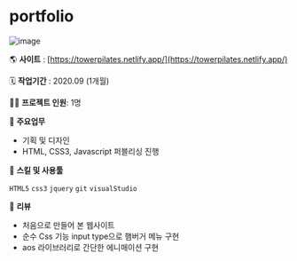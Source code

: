 # portfolio
![image](https://user-images.githubusercontent.com/82145837/159595377-32030351-d87f-44f1-a146-a5e0ac7ed739.png)

🌎 **사이트** : [https://towerpilates.netlify.app/](https://towerpilates.netlify.app/)

🗓️ **작업기간** : 2020.09 (1개월)

👨‍💻 **프로젝트 인원**: 1명

📒 **주요업무** 

- 기획 및 디자인
- HTML, CSS3, Javascript 퍼블리싱 진행

🌱 **스킬 및 사용툴**

`HTML5` `css3` `jquery` `git` `visualStudio`

🖤 **리뷰**

- 처음으로 만들어 본 웹사이트
- 순수 Css 기능 input type으로 햄버거 메뉴 구현
- aos 라이브러리로 간단한 에니매이션 구현
